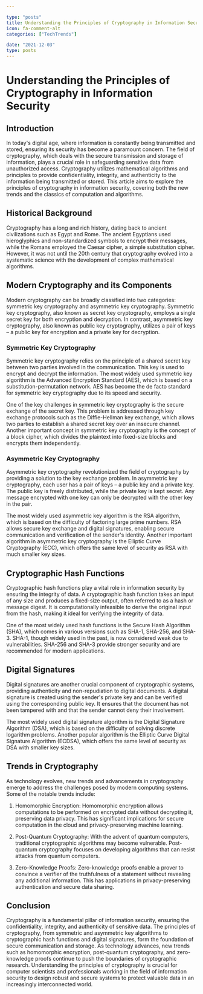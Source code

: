 ```yaml
---

type: "posts"
title: Understanding the Principles of Cryptography in Information Security
icon: fa-comment-alt
categories: ["TechTrends"]

date: "2021-12-03"
type: posts
---
```





# Understanding the Principles of Cryptography in Information Security

## Introduction

In today's digital age, where information is constantly being transmitted and stored, ensuring its security has become a paramount concern. The field of cryptography, which deals with the secure transmission and storage of information, plays a crucial role in safeguarding sensitive data from unauthorized access. Cryptography utilizes mathematical algorithms and principles to provide confidentiality, integrity, and authenticity to the information being transmitted or stored. This article aims to explore the principles of cryptography in information security, covering both the new trends and the classics of computation and algorithms.

## Historical Background

Cryptography has a long and rich history, dating back to ancient civilizations such as Egypt and Rome. The ancient Egyptians used hieroglyphics and non-standardized symbols to encrypt their messages, while the Romans employed the Caesar cipher, a simple substitution cipher. However, it was not until the 20th century that cryptography evolved into a systematic science with the development of complex mathematical algorithms.

## Modern Cryptography and its Components

Modern cryptography can be broadly classified into two categories: symmetric key cryptography and asymmetric key cryptography. Symmetric key cryptography, also known as secret key cryptography, employs a single secret key for both encryption and decryption. In contrast, asymmetric key cryptography, also known as public key cryptography, utilizes a pair of keys – a public key for encryption and a private key for decryption.

### Symmetric Key Cryptography

Symmetric key cryptography relies on the principle of a shared secret key between two parties involved in the communication. This key is used to encrypt and decrypt the information. The most widely used symmetric key algorithm is the Advanced Encryption Standard (AES), which is based on a substitution-permutation network. AES has become the de facto standard for symmetric key cryptography due to its speed and security.

One of the key challenges in symmetric key cryptography is the secure exchange of the secret key. This problem is addressed through key exchange protocols such as the Diffie-Hellman key exchange, which allows two parties to establish a shared secret key over an insecure channel. Another important concept in symmetric key cryptography is the concept of a block cipher, which divides the plaintext into fixed-size blocks and encrypts them independently.

### Asymmetric Key Cryptography

Asymmetric key cryptography revolutionized the field of cryptography by providing a solution to the key exchange problem. In asymmetric key cryptography, each user has a pair of keys – a public key and a private key. The public key is freely distributed, while the private key is kept secret. Any message encrypted with one key can only be decrypted with the other key in the pair.

The most widely used asymmetric key algorithm is the RSA algorithm, which is based on the difficulty of factoring large prime numbers. RSA allows secure key exchange and digital signatures, enabling secure communication and verification of the sender's identity. Another important algorithm in asymmetric key cryptography is the Elliptic Curve Cryptography (ECC), which offers the same level of security as RSA with much smaller key sizes.

## Cryptographic Hash Functions

Cryptographic hash functions play a vital role in information security by ensuring the integrity of data. A cryptographic hash function takes an input of any size and produces a fixed-size output, often referred to as a hash or message digest. It is computationally infeasible to derive the original input from the hash, making it ideal for verifying the integrity of data.

One of the most widely used hash functions is the Secure Hash Algorithm (SHA), which comes in various versions such as SHA-1, SHA-256, and SHA-3. SHA-1, though widely used in the past, is now considered weak due to vulnerabilities. SHA-256 and SHA-3 provide stronger security and are recommended for modern applications.

## Digital Signatures

Digital signatures are another crucial component of cryptographic systems, providing authenticity and non-repudiation to digital documents. A digital signature is created using the sender's private key and can be verified using the corresponding public key. It ensures that the document has not been tampered with and that the sender cannot deny their involvement.

The most widely used digital signature algorithm is the Digital Signature Algorithm (DSA), which is based on the difficulty of solving discrete logarithm problems. Another popular algorithm is the Elliptic Curve Digital Signature Algorithm (ECDSA), which offers the same level of security as DSA with smaller key sizes.

## Trends in Cryptography

As technology evolves, new trends and advancements in cryptography emerge to address the challenges posed by modern computing systems. Some of the notable trends include:

1. Homomorphic Encryption: Homomorphic encryption allows computations to be performed on encrypted data without decrypting it, preserving data privacy. This has significant implications for secure computation in the cloud and privacy-preserving machine learning.

2. Post-Quantum Cryptography: With the advent of quantum computers, traditional cryptographic algorithms may become vulnerable. Post-quantum cryptography focuses on developing algorithms that can resist attacks from quantum computers.

3. Zero-Knowledge Proofs: Zero-knowledge proofs enable a prover to convince a verifier of the truthfulness of a statement without revealing any additional information. This has applications in privacy-preserving authentication and secure data sharing.

## Conclusion

Cryptography is a fundamental pillar of information security, ensuring the confidentiality, integrity, and authenticity of sensitive data. The principles of cryptography, from symmetric and asymmetric key algorithms to cryptographic hash functions and digital signatures, form the foundation of secure communication and storage. As technology advances, new trends such as homomorphic encryption, post-quantum cryptography, and zero-knowledge proofs continue to push the boundaries of cryptographic research. Understanding the principles of cryptography is crucial for computer scientists and professionals working in the field of information security to design robust and secure systems to protect valuable data in an increasingly interconnected world.